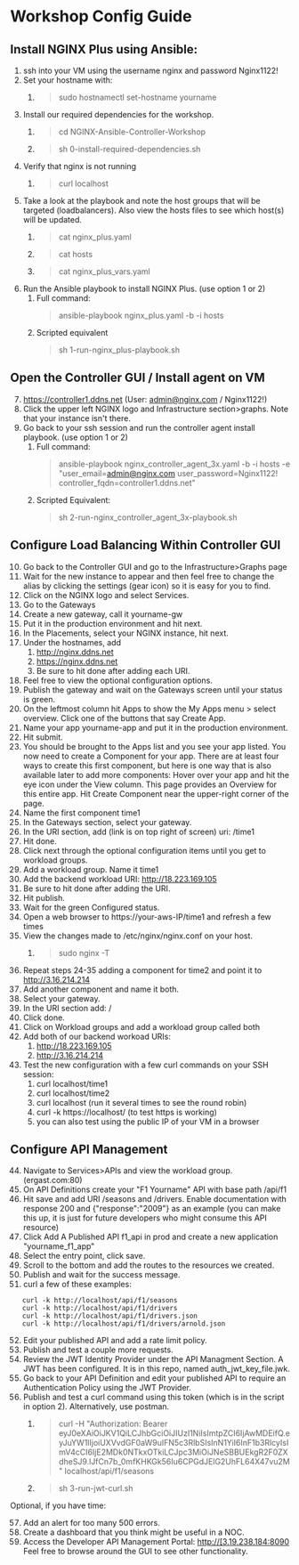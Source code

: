 # Workshop Config Guide

## Install NGINX Plus using Ansible:

1. ssh into your VM using the username nginx and password Nginx1122!
2. Set your hostname with: 
   1. >sudo hostnamectl set-hostname yourname 
3. Install our required dependencies for the workshop.
   1. >cd NGINX-Ansible-Controller-Workshop 
   2. >sh 0-install-required-dependencies.sh
4. Verify that nginx is not running
   1. >curl localhost
5. Take a look at the playbook and note the host groups that will be targeted (loadbalancers). Also view the hosts files to see which host(s) will be updated. 
   1. >cat nginx_plus.yaml
   2. >cat hosts
   3. >cat nginx_plus_vars.yaml
6. Run the Ansible playbook to install NGINX Plus. (use option 1 or 2)
   1. Full command: 
         >ansible-playbook nginx_plus.yaml -b -i hosts
   2. Scripted equivalent
         >sh 1-run-nginx_plus-playbook.sh

## Open the Controller GUI / Install agent on VM

7. <https://controller1.ddns.net> (User: admin@nginx.com / Nginx1122!)
8. Click the upper left NGINX logo and Infrastructure section>graphs. Note that your instance isn't there. 
9.  Go back to your ssh session and run the controller agent install playbook. (use option 1 or 2)
    1. Full command: 
       >ansible-playbook nginx_controller_agent_3x.yaml -b -i hosts -e "user_email=admin@nginx.com user_password=Nginx1122! controller_fqdn=controller1.ddns.net"
    2. Scripted Equivalent: 
       >sh 2-run-nginx_controller_agent_3x-playbook.sh

## Configure Load Balancing Within Controller GUI

10. Go back to the Controller GUI and go to the Infrastructure>Graphs page
11. Wait for the new instance to appear and then feel free to change the alias by clicking the settings (gear icon) so it is easy for you to find.
12. Click on the NGINX logo and select Services. 
13. Go to the Gateways
14. Create a new gateway, call it yourname-gw
15. Put it in the production environment and hit next.
16. In the Placements, select your NGINX instance, hit next.
17. Under the hostnames, add 
    1.  http://nginx.ddns.net 
    2.  https://nginx.ddns.net 
    3.  Be sure to hit done after adding each URI.
18. Feel free to view the optional configuration options.
19. Publish the gateway and wait on the Gateways screen until your status is green.
20. On the leftmost column hit Apps to show the My Apps menu > select overview. Click one of the buttons that say Create App.
21. Name your app yourname-app and put it in the production environment. 
22. Hit submit.
23. You should be brought to the Apps list and you see your app listed. You now need to create a Component for your app. There are at least four ways to create this first component, but here is one way that is also available later to add more components: Hover over your app and hit the eye icon under the View column. This page provides an Overview for this entire app. Hit Create Component near the upper-right corner of the page.
24. Name the first component time1
25. In the Gateways section, select your gateway.
26. In the URI section, add (link is on top right of screen) uri: /time1
27. Hit done. 
28. Click next through the optional configuration items until you get to workload groups.
29. Add a workload group. Name it time1
30. Add the backend workload URI: http://18.223.169.105
31. Be sure to hit done after adding the URI.
32. Hit publish.
33. Wait for the green Configured status. 
34. Open a web browser to https://your-aws-IP/time1 and refresh a few times 
35. View the changes made to /etc/nginx/nginx.conf on your host. 
    1.  >sudo nginx -T
36. Repeat steps 24-35 adding a component for time2 and point it to http://3.16.214.214
37. Add another component and name it both.
38. Select your gateway. 
39. In the URI section add: / 
40. Click done.
41. Click on Workload groups and add a workload group called both
42. Add both of our backend workoad URIs:
    1.  http://18.223.169.105
    2.  http://3.16.214.214
43. Test the new configuration with a few curl commands on your SSH session:
    1.  curl localhost/time1
    2.  curl localhost/time2
    3.  curl localhost (run it several times to see the round robin)
    4.  curl -k https://localhost/ (to test https is working)
    5.  you can also test using the public IP of your VM in a browser

## Configure API Management

44. Navigate to Services>APIs and view the workload group. (ergast.com:80)
45. On API Definitions create your "F1 Yourname" API with base path /api/f1
46. Hit save and add URI /seasons and /drivers. Enable documentation with response 200 and {"response":"2009"} as an example (you can make this up, it is just for future developers who might consume this API resource)
47. Click Add A Published API f1_api in prod and create a new application "yourname_f1_app"
48. Select the entry point, click save.
49. Scroll to the bottom and add the routes to the resources we created.
50. Publish and wait for the success message.
51. curl a few of these examples:
```
   curl -k http://localhost/api/f1/seasons
   curl -k http://localhost/api/f1/drivers
   curl -k http://localhost/api/f1/drivers.json
   curl -k http://localhost/api/f1/drivers/arnold.json
```

52. Edit your published API and add a rate limit policy.
53. Publish and test a couple more requests.
54. Review the JWT Identity Provider under the API Managment Section. A JWT has been configured. It is in this repo, named auth_jwt_key_file.jwk.
55. Go back to your API Definition and edit your published API to require an Authentication Policy using the JWT Provider. 
56. Publish and test a curl command using this token (which is in the script in option 2). Alternatively, use postman.
    1.  >curl -H "Authorization: Bearer eyJ0eXAiOiJKV1QiLCJhbGciOiJIUzI1NiIsImtpZCI6IjAwMDEifQ.eyJuYW1lIjoiUXVvdGF0aW9uIFN5c3RlbSIsInN1YiI6InF1b3RlcyIsImV4cCI6IjE2MDk0NTkxOTkiLCJpc3MiOiJNeSBBUEkgR2F0ZXdheSJ9.lJfCn7b_0mfKHKGk56Iu6CPGdJElG2UhFL64X47vu2M" localhost/api/f1/seasons
    2.  >sh 3-run-jwt-curl.sh


Optional, if you have time:

57. Add an alert for too many 500 errors.
58. Create a dashboard that you think might be useful in a NOC.
59. Access the Developer API Management Portal: <http://[3.19.238.184:8090>
Feel free to browse around the GUI to see other functionality. 
